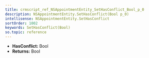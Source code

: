 ```yaml
---
title: crmscript_ref_NSAppointmentEntity_SetHasConflict_Bool_p_0
description: NSAppointmentEntity.SetHasConflict(Bool p_0)
intellisense: NSAppointmentEntity.SetHasConflict
sortOrder: 1002
keywords: SetHasConflict(Bool)
so.topic: reference
---
```



* **HasConflict:** Bool
* **Returns:** Bool


